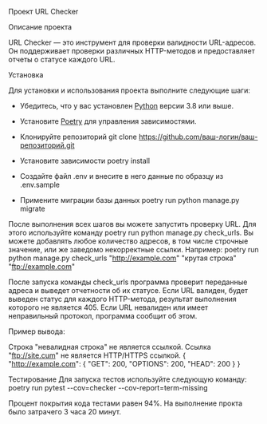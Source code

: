 Проект URL Checker

Описание проекта

URL Checker — это инструмент для проверки валидности URL-адресов.
Он поддерживает проверки различных HTTP-методов и предоставляет отчеты о статусе каждого URL.

Установка

Для установки и использования проекта выполните следующие шаги:

- Убедитесь, что у вас установлен [Python](https://www.python.org/downloads/) версии 3.8 или выше.
- Установите [Poetry](https://python-poetry.org/docs/#installation) для управления зависимостями.

- Клонируйте репозиторий git clone https://github.com/ваш-логин/ваш-репозиторий.git
- Установите зависимости poetry install
- Создайте файл .env и внесите в него данные по образцу из .env.sample
- Примените миграции базы данных poetry run python manage.py migrate

После выполнения всех шагов вы можете запустить проверку URL. 
Для этого используйте команду poetry run python manage.py check_urls.
Вы можете добавлять любое количество адресов, в том числе строчные значение, или же заведомо некорректные ссылки.
Например: poetry run python manage.py check_urls "http://example.com" "крутая строка" "ftp://example.com"

После запуска команды check_urls программа проверит переданные адреса и выведет отчетности об их статусе.
Если URL валиден, будет выведен статус для каждого HTTP-метода, результат выполнения которого не является 405.
Если URL невалиден или имеет неправильный протокол, программа сообщит об этом.

Пример вывода:

Строка "невалидная строка" не является ссылкой.
Ссылка "ftp://site.cum" не является HTTP/HTTPS ссылкой.
{
    "http://example.com": {
        "GET": 200,
        "OPTIONS": 200,
        "HEAD": 200
    }
}

Тестирование
Для запуска тестов используйте следующую команду:
poetry run pytest --cov=checker --cov-report=term-missing

Процент покрытия кода тестами равен 94%.
На выполнение прокта было затрачего 3 часа 20 минут.
